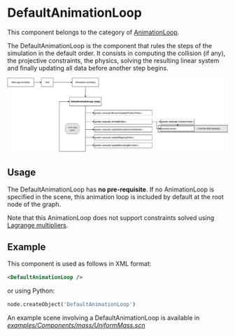DefaultAnimationLoop
====================

This component belongs to the category of [AnimationLoop](https://www.sofa-framework.org/community/doc/main-principles/animation-loop/).

The DefaultAnimationLoop is the component that rules the steps of the simulation in the default order. It consists in computing the collision (if any), the projective constraints, the physics, solving the resulting linear system and finally updating all data before another step begins.

<a href="https://github.com/sofa-framework/doc/blob/master/Images/animationloop/DefaultAnimationLoop.png?raw=true"><img src="https://github.com/sofa-framework/doc/blob/master/Images/animationloop/DefaultAnimationLoop.png?raw=true" title="Flow diagram for a DefaultAnimationLoop"/></a>

Usage
-----

The DefaultAnimationLoop has **no pre-requisite**. If no AnimationLoop is specified in the scene, this animation loop is included by default at the root node of the graph.

Note that this AnimationLoop does not support constraints solved using [Lagrange multipliers](https://www.sofa-framework.org/community/doc/main-principles/constraints/lagrange-constraint/).


Example
-------

This component is used as follows in XML format:

``` xml
<DefaultAnimationLoop />
```

or using Python:

``` python
node.createObject('DefaultAnimationLoop')
```

An example scene involving a DefaultAnimationLoop is available in [*examples/Components/mass/UniformMass.scn*](https://github.com/sofa-framework/sofa/blob/master/examples/Components/mass/UniformMass.scn)